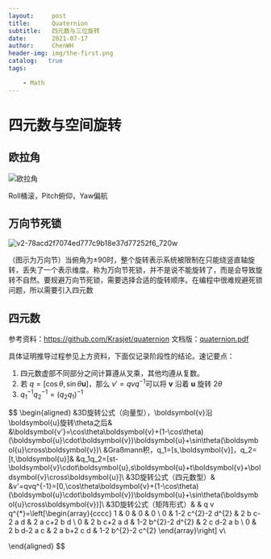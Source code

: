 ```yaml
---
layout:     post
title:      Quaternion
subtitle:   四元数与三位旋转 
date:       2021-07-17
author:     ChenWH
header-img: img/the-first.png
catalog:   true
tags:

    - Math
---
```




<script type="text/x-mathjax-config">
  MathJax.Hub.Config({
    tex2jax: {
      inlineMath: [ ['$','$'], ["\\(","\\)"] ],
      processEscapes: true
    }
  });
</script>
<script src="https://cdn.mathjax.org/mathjax/latest/MathJax.js?config=TeX-AMS-MML_HTMLorMML" type="text/javascript"></script>

# 四元数与空间旋转

## 欧拉角

![欧拉角](20151125212621964.png)

Roll桶滚，Pitch俯仰，Yaw偏航

## 万向节死锁

![v2-78acd2f7074ed777c9b18e37d77252f6_720w](v2-78acd2f7074ed777c9b18e37d77252f6_720w.jpg)

（图示为万向节）当俯角为±90时，整个旋转表示系统被限制在只能绕竖直轴旋转，丢失了一个表示维度。称为万向节死锁，并不是说不能旋转了，而是会导致旋转不自然。要规避万向节死锁，需要选择合适的旋转顺序。在编程中很难规避死锁问题，所以需要引入四元数

## 四元数

参考资料：https://github.com/Krasjet/quaternion         文档版：[quaternion.pdf](quaternion.pdf) 

具体证明推导过程参见上方资料，下面仅记录阶段性的结论。速记要点：

1. 四元数虚部不同部分之间计算遵从叉乘，其他均遵从复数。
2. 若 $q=[\cos\theta,\sin\theta\boldsymbol{u}]$​，那么 $v'=qvq^{-1}$​ 可以将 $\boldsymbol{v}$​ 沿着 $\boldsymbol{u}$​​ 旋转 $2\theta$​
3. $q_1^{-1}q_2^{-1}=(q_2q_1)^{-1}$

$$
\begin{aligned}
	&3D旋转公式（向量型），\boldsymbol{v}沿\boldsymbol{u}旋转\theta之后& &\boldsymbol{v'}=\cos\theta\boldsymbol{v}+(1-\cos\theta)(\boldsymbol{u}\cdot\boldsymbol{v})\boldsymbol{u}+\sin\theta(\boldsymbol{u}\cross\boldsymbol{v})\\
	&Graßmann积，q_1=[s,\boldsymbol{v}]，q_2=[t,\boldsymbol{u}]& &q_1q_2=[st-\boldsymbol{v}\cdot\boldsymbol{u},s\boldsymbol{u}+t\boldsymbol{v}+\boldsymbol{v}\cross\boldsymbol{u}]\\
	&3D旋转公式（四元数型）& &v'=qvq^{-1}=[0,\cos\theta\boldsymbol{v}+(1-\cos\theta)(\boldsymbol{u}\cdot\boldsymbol{v})\boldsymbol{u}+\sin\theta(\boldsymbol{u}\cross\boldsymbol{v})]\\
	&3D旋转公式（矩阵形式）& &
	q v q^{*}=\left[\begin{array}{cccc}
	1 & 0 & 0 & 0 \\
	0 & 1-2 c^{2}-2 d^{2} & 2 b c-2 a d & 2 a c+2 b d \\
	0 & 2 b c+2 a d & 1-2 b^{2}-2 d^{2} & 2 c d-2 a b \\
	0 & 2 b d-2 a c & 2 a b+2 c d & 1-2 b^{2}-2 c^{2}
	\end{array}\right] v\\

\end{aligned}
$$

